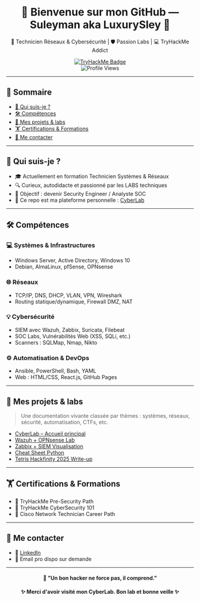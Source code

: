 <h1 align="center">🌟 Bienvenue sur mon GitHub — Suleyman aka LuxurySley 🚀</h1>
<p align="center">
  🔧 Technicien Réseaux & Cybersécurité | 🛡️ Passion Labs | 💻 TryHackMe Addict
</p>

<p align="center">
  <a href="https://tryhackme.com/p/LuxurySley" target="_blank">
    <img src="https://tryhackme-badges.s3.amazonaws.com/LuxurySley.png" alt="TryHackMe Badge" />
  </a>
  <br/>
  <img src="https://komarev.com/ghpvc/?username=Spaghetih&label=Vues%20du%20profil&color=0e75b6&style=flat" alt="Profile Views" />
</p>

---

## 📑 Sommaire

* [🚀 Qui suis-je ?](#-qui-suis-je-)
* [🛠️ Compétences](#️-compétences)
* [📂 Mes projets & labs](#-mes-projets--labs)
* [🏋️ Certifications & Formations](#-certifications--formations)
* [📢 Me contacter](#-me-contacter)

---

## 🚀 Qui suis-je ?

* 🎓 Actuellement en formation Technicien Systèmes & Réseaux
* 🔍 Curieux, autodidacte et passionné par les LABS techniques
* 🔎 Objectif : devenir Security Engineer / Analyste SOC
* 📂 Ce repo est ma plateforme personnelle : [CyberLab](https://github.com/Spaghetih/spaghetih.github.io)

---

## 🛠️ Compétences

### 💻 Systèmes & Infrastructures

* Windows Server, Active Directory, Windows 10
* Debian, AlmaLinux, pfSense, OPNsense

### 🌐 Réseaux

* TCP/IP, DNS, DHCP, VLAN, VPN, Wireshark
* Routing statique/dynamique, Firewall DMZ, NAT

### 💡 Cybersécurité

* SIEM avec Wazuh, Zabbix, Suricata, Filebeat
* SOC Labs, Vulnérabilités Web (XSS, SQLi, etc.)
* Scanners : SQLMap, Nmap, Nikto

### ⚙️ Automatisation & DevOps

* Ansible, PowerShell, Bash, YAML
* Web : HTML/CSS, React.js, GitHub Pages

---

## 📂 Mes projets & labs

> Une documentation vivante classée par thèmes : systèmes, réseaux, sécurité, automatisation, CTFs, etc.

* [CyberLab – Accueil principal](https://github.com/Spaghetih/spaghetih.github.io)
* [Wazuh + OPNsense Lab](https://github.com/Spaghetih/spaghetih.github.io/blob/main/OPNsense%2BWazuh/Lab_OPNsense_Wazuh.md)
* [Zabbix + SIEM Visualisation](https://github.com/Spaghetih/spaghetih.github.io/blob/main/Zabbix%2BWazuh/Wazuh_Zabbix_Integration.md)
* [Cheat Sheet Python](https://github.com/Spaghetih/spaghetih.github.io/blob/main/docs/cheatsheet-python-fr.md)
* [Tetris Hackfinity 2025 Write-up](https://github.com/Spaghetih/spaghetih.github.io/blob/main/Tetris-Hackfinity2025/README.md)

---

## 🏋️ Certifications & Formations

* 🏅 TryHackMe Pre-Security Path
* 🏅 TryHackMe CyberSecurity 101
* 📄 Cisco Network Technician Career Path

---

## 📢 Me contacter

* 👤 [LinkedIn](https://www.linkedin.com/in/suleyman-unver/)
* 📧 Email pro dispo sur demande

---

<h4 align="center">
🧠 "Un bon hacker ne force pas, il comprend."
</h4>

<h4 align="center">
✨ Merci d'avoir visité mon CyberLab. Bon lab et bonne veille ✨
</h4>
